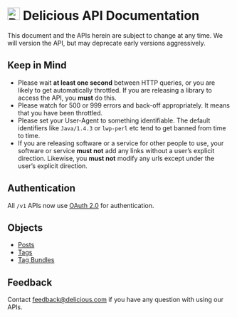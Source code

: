 # [<img src="https://delicious.com/img/logo.png" alt="Delicious logo" width="28">](https://delicious.com/) Delicious API Documentation

This document and the APIs herein are subject to change at any time. We will version the API, but may deprecate early versions aggressively.

## Keep in Mind

- Please wait **at least one second** between HTTP queries, or you are likely to get automatically throttled. If you are releasing a library to access the API, you **must** do this.
- Please watch for 500 or 999 errors and back-off appropriately. It means that you have been throttled.
- Please set your User-Agent to something identifiable. The default identifiers like `Java/1.4.3` or `lwp-perl` etc tend to get banned from time to time.
- If you are releasing software or a service for other people to use, your software or service **must not** add any links without a user’s explicit direction. Likewise, you **must not** modify any urls except under the user’s explicit direction.

## Authentication

All `/v1` APIs now use [OAuth 2.0](https://github.com/avos/delicious-api/blog/master/api/oauth.md) for authentication.

## Objects

* [Posts](https://github.com/avos/delicious-api/blob/master/api/posts.md)
* [Tags](https://github.com/avos/delicious-api/blob/master/api/tags.md)
* [Tag Bundles](https://github.com/avos/delicious-api/blob/master/api/tagbundles.md)

## Feedback

Contact [feedback@delicious.com](mailto:feedback@delicious.com) if you have any question with using our APIs.
